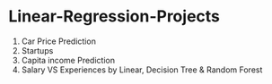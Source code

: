 # Linear-Regression-Projects
1. Car Price Prediction
2. Startups
3. Capita income Prediction
4. Salary VS Experiences by Linear, Decision Tree & Random Forest
